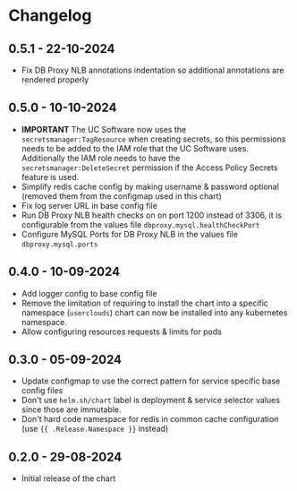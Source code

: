 # Changelog

## 0.5.1 - 22-10-2024

- Fix DB Proxy NLB annotations indentation so additional annotations are rendered properly

## 0.5.0 - 10-10-2024

- **IMPORTANT** The UC Software now uses the `secretsmanager:TagResource` when creating secrets, so this permissions needs to be added to the IAM role that the UC Software uses.
  Additionally the IAM role needs to have the `secretsmanager:DeleteSecret` permission if the Access Policy Secrets feature is used.
- Simplify redis cache config by making username & password optional (removed them from the configmap used in this chart)
- Fix log server URL in base config file
- Run DB Proxy NLB health checks on on port 1200 instead of 3306, it is configurable from the values file `dbproxy.mysql.healthCheckPort`
- Configure MySQL Ports for DB Proxy NLB in the values file `dbproxy.mysql.ports`

## 0.4.0 - 10-09-2024

- Add logger config to base config file
- Remove the limitation of requiring to install the chart into a specific namespace (`userclouds`) chart can now be installed into any kubernetes namespace.
- Allow configuring resources requests & limits for pods

## 0.3.0 - 05-09-2024

- Update configmap to use the correct pattern for service specific base config files
- Don't use `helm.sh/chart` label is deployment & service selector values since those are immutable.
- Don't hard code namespace for redis in common cache configuration (use `{{ .Release.Namespace }}` instead)

## 0.2.0 - 29-08-2024

- Initial release of the chart
